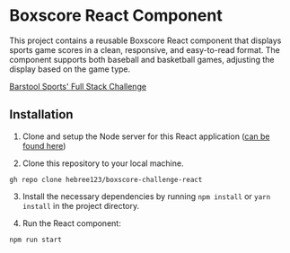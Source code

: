 # Boxscore React Component

This project contains a reusable Boxscore React component that displays sports game scores in a clean, responsive, and easy-to-read format. The component supports both baseball and basketball games, adjusting the display based on the game type.

[Barstool Sports' Full Stack Challenge](https://github.com/BarstoolSports/fullstack-challenge)

## Installation

1. Clone and setup the Node server for this React application ([can be found here](https://github.com/hebree123/boxscore-challenge-server))

2. Clone this repository to your local machine.

```
gh repo clone hebree123/boxscore-challenge-react
```

3. Install the necessary dependencies by running `npm install` or `yarn install` in the project directory.

4. Run the React component:

```
npm run start
```
